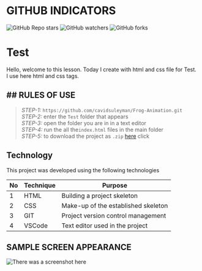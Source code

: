 # GITHUB INDICATORS

![GitHub Repo stars](https://img.shields.io/github/stars/cavidsuleyman/Frog-Animation?style=for-the-badge)
![GitHub watchers](https://img.shields.io/github/watchers/cavidsuleyman/Frog-Animation?style=for-the-badge)
![GitHub forks](https://img.shields.io/github/forks/cavidsuleyman/Frog-Animation?style=for-the-badge)

  # Test
  
Hello, welcome to this lesson. Today I create with html and css file for Test. I use here html and css tags. 
## ## RULES OF USE

> *STEP-1:* `https://github.com/cavidsuleyman/Frog-Animation.git` <br/>
> *STEP-2:*  enter the `Test` folder that appears <br/>
> *STEP-3:*  open the folder you are in in a text editor <br/>
> *STEP-4:*  run the  all the`index.html` files in the main folder <br/>
> *STEP-5:*  to download the project as `.zip`  [here](https://github.com/cavidsuleyman/Frog-Animation/archive/refs/heads/master.zip) click <br/>


## Technology

This project was developed using the following technologies

| No | Technique | Purpose |
| - | ---------- | --------------------- |
| 1 | HTML | Building a project skeleton |
| 2 | CSS |  Make-up of the established skeleton |
| 3 | GIT |  Project version control management |
| 4 | VSCode | Text editor used in the project |


## SAMPLE SCREEN APPEARANCE

![There was a screenshot here](./screen.PNG)
